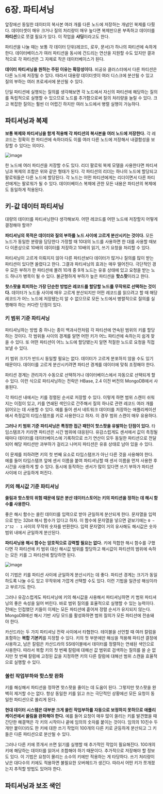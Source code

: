 # 6장. 파티셔닝
앞장에선 동일한 데이터의 복사본 여러 개를 다른 노드에 저장하는 개념인 복제를 다뤘다. 데이터셋이 매우 크거나 질의 처리량이 매우 높다면 복제만으론 부족하고 데이터를 **파티션**으로 쪼갤 필요가 있다. 이 작업을 **샤딩**이라고도 한다.

파티션을 나눌 때는 보통 각 데이터 단위(레코드, 로우, 문서)가 하나의 파티션에 속하게 한다. 데이터베이스가 여러 파티션을 동시에 건드리는 연산을 지원할 수도 있지만 결과적으로 각 파티션은 그 자체로 작은 데이터베이스가 된다.

**데이터 파티셔닝을 원하는 주된 이유는 확장성이다.** 비공유 클러스터에서 다른 파티션은 다른 노드에 저장될 수 있다. 따라서 대용량 데이터셋이 여러 디스크에 분산될 수 있고 질의 부하는 여러 프로세서에 분산될 수 있다.

단일 파티션에 실행되는 질의를 생각해보면 각 노드에서 자신의 파티션에 해당하는 질의를 독립적으로 실행할 수 있으므로 노드를 추가함으로써 질의 처리량을 늘릴 수 있다. 크고 복잡한 질의는 훨씬 더 어렵긴 하지만 여러 노드에서 병렬 실행이 가능하다.

## 파티셔닝과 복제
**보통 복제와 파티셔닝을 함게 적용해 각 파티션의 복사본을 여러 노드에 저장한다.** 각 레코드는 정확히 한 파티션에 속하더라도 이를 여러 다른 노드에 저장해서 내결함성을 보장할 수 있다는 의미다.

![image](https://github.com/alanhakhyeonsong/LetsReadBooks/assets/60968342/2c58f206-f448-4cff-bbdd-53d24c599726)

한 노드에 여러 파티션을 저장할 수도 있다. 리더 팔로워 복제 모델을 사용한다면 파티셔닝과 복제의 조합은 위와 같은 형태가 된다. 각 파티션의 리더는 하나의 노드에 할당되고 팔로워들은 다른 노드에 할당된다. 각 노드는 어떤 파티션에게는 리더이면서 다른 파티션에게는 팔로워가 될 수 있다. 데이터베이스 복제에 관한 모든 내용은 파티션의 복제에도 동일하게 적용된다.

## 키-값 데이터 파티셔닝
대량의 데이터를 파티셔닝한다 생각해보자. 어떤 레코드를 어떤 노드에 저장할지 어떻게 결정해야 할까?

**파티셔닝의 목적은 데이터와 질의 부하를 노드 사이에 고르게 분산시키는 것이다.** 모든 노드가 동일한 분량을 담당한다 가정할 때 10대의 노드를 사용하면 한 대를 사용할 때보다 이론상으로 10배의 데이터를 저장하고 10배의 읽기, 쓰기 요청을 처리할 수 있다.

파티셔닝이 고르게 이뤄지지 않아 다른 파티션보다 데이터가 많거나 질의를 많이 받는 파티션이 있다면 쏠렸다고 한다. 그결과 파티셔닝의 효과는 매우 떨어진다. 극단적인 경우 모든 부하가 한 파티션에 몰려 10개 중 9개 노드는 유휴 상태에 있고 요청을 받는 노드 하나가 병목이 될 수 있다. 불균형하게 부하가 높은 파티션을 **핫스팟**이라고 한다.

**핫스팟을 회피하는 가장 단순한 방법은 레코드를 할당할 노드를 무작위로 선택하는 것이다.** 데이터가 노드들 사이에 매우 고르게 분산되지만 어떤 레코드를 읽으려고 할 때 해당 레코드가 어느 노드에 저장됐는지 알 수 없으므로 모든 노드에서 병렬적으로 질의를 실행해야 하는 커다란 단점이 있다.

### 키 범위 기준 파티셔닝
파티셔닝하는 방법 중 하나는 종이 백과사전처럼 각 파티션에 연속된 범위의 키를 할당하는 것이다. 각 범위들 사이의 경계를 알면 어떤 키가 어느 파티션에 속하는지 쉽게 찾을 수 있다. 또 어떤 파티션이 어느 노드에 할당됐는지 알면 적절한 노드로 요청을 직접 보낼 수 있다.

키 범위 크기가 반드시 동일할 필요는 없다. 데이터가 고르게 분포하지 않을 수도 있기 때문이다. 데이터를 고르게 분산시키려면 파티션 경계를 데이터에 맞춰 조정해야 한다.

파티션 경계는 관리자가 수동으로 선택하거나 데이터베이스에서 자동으로 선택되게 할 수 있다. 이런 식으로 파티셔닝하는 전략은 HBase, 2.4 이전 버전의 MongoDB에서 사용된다.

각 파티션 내에서는 키를 정렬된 순서로 저장할 수 있다. 이렇게 하면 범위 스캔이 쉬워지는 이점이 있고, 키를 연쇄된 색인으로 간주해서 질의 하나로 관련 레코드 여러 개를 읽어오는 데 사용할 수 있다. 예를 들어 센서 네트워크 데이터를 저장하는 애플리케이션에서 측정값의 타임스탬프를 키로 사용한다고 하자. 이 경우 범위 스캔이 매우 유용하다.

**그러나 키 범위 기준 파티셔닝은 특정한 접근 패턴이 핫스팟을 유발하는 단점이 있다.** 타임스탬프가 키라면 파티션은 시간 범위에 대응된다. 유감스럽게도 센서에서 값이 측정될 때마다 데이터를 데이터베이스에 기록하므로 쓰기 연산이 모두 동일한 파티션으로 전달되어 해당 파티션만 과부하가 걸리고 나머지 파티션은 유휴 상태로 남아 있을 수 있다.

이 문제를 피하려면 키의 첫 번째 요소로 타임스탬프가 아닌 다른 것을 사용해야 한다. 에를 들어 타임스탬프 앞에 센서 이름을 붙여 파티셔닝할 때 센서 이름을 먼저 사용한 후 시간을 사용하게 할 수 있다. 동시에 동작하는 센서가 많이 있다면 쓰기 부하가 파티션 사이에 더 균등하게 퍼진다.

### 키의 해시값 기준 파티셔닝
**쏠림과 핫스팟의 위험 때문에 많은 분산 데이터스토어는 키의 파티션을 정하는 데 해시 함수를 사용한다.**

좋은 해시 함수는 쏠린 데이터를 입력으로 받아 균일하게 분산되게 한다. 문자열을 입력으로 받는 32bit 해시 함수가 있다고 하자. 이 함수에 문자열을 넣으면 겉보기에는 `0 ~ 2^32 - 1` 사이의 무작위 숫자를 반환한다. 입력 문자열이 거의 유사해도 해시값은 숫자 범위 내에서 균일하게 분산된다.

**파티셔닝용 해시 함수는 암호적으로 강력할 필요는 없다.** 키에 적합한 해시 함수를 구했다면 각 파티션에 키 범위 대신 해시값 범위를 할당하고 해시값이 파티션의 범위에 속하는 모든 키를 그 파티션에 할당하면 된다.

![image](https://github.com/alanhakhyeonsong/LetsReadBooks/assets/60968342/418e629b-67b1-410a-8e6d-b0af53829df9)

이 기법은 키를 파티션 사이에 균일하게 분산시키는 데 좋다. 파티션 경계는 크기가 동일하도록 나눌 수도 있고 무작위에 가깝게 선택할 수도 있다. 이런 기법을 일관성 해싱이라고 부르기도 한다.

그러나 유감스럽게도 파티셔닝에 키의 해시값을 사용해서 파티셔닝하면 키 범위 파티셔닝의 좋은 속성을 잃어 버린다. 바로 범위 질의를 효율적으로 실행할 수 있는 능력이다. 전에는 인접했던 키들이 이제는 모든 파티션에 흩어져 정렬 순서가 유지되지 않는다. MongoDB에선 해시 기반 샤딩 모드를 활성화하면 범위 질의가 모든 파티션에 전송돼야 한다.

카산드라는 두 가지 파티셔닝 전략 사이에서 타협한다. 테이블을 선언할 때 여러 칼럼을 포함하는 **복합 기본키**를 지정할 수 있다. 키의 첫 부분에만 해싱을 적용해 파티션 결정에 사용하고, 남은 칼럼은 카산드라의 SS테이블에서 데이터를 정렬하는 연쇄된 색인으로 사용한다. 따라서 복합 키의 첫 번째 칼럼에 대해선 값 범위로 검색하는 질의를 쓸 순 없지만 첫 번째 칼럼에 고정된 값을 지정하면 키의 다른 칼럼에 대해선 범위 스캔을 효율적으로 실행할 수 있다.

### 쏠린 작업부하와 핫스팟 완화
키를 해싱해서 파티션을 정하면 핫스팟을 줄이는 데 도움이 된다. 그렇지만 핫스팟을 완벽히 제거할 수는 없다. 항상 동일한 키를 읽고 쓰는 극단적인 상황에선 모든 요청이 동일한 파티션으로 쏠리게 된다.

**현대 데이터 시스템은 대부분 크게 쏠린 작업부하를 자동으로 보정하지 못하므로 애플리케이션에서 쏠림을 완화해야 한다.** 예를 들어 요청이 매우 많이 쏠리는 키를 발견했을 때 간단한 해결책은 각 키의 시작이나 끝에 임의의 숫자를 붙이는 것이다. 임의의 10진수 두 개만 붙이더라도 한 키에 대한 쓰기 작업이 100개의 다른 키로 균등하게 분산되고 그 키들은 다른 파티션으로 분산될 수 있다.

그러나 다른 키에 쪼개서 쓰면 읽기를 실행할 때 추가적인 작업이 필요해진다. 100개의 키에 해당하는 데이터를 읽어서 조합해야 하기 때문이다. 추가적으로 저장해야 할 정보도 있다. 이 기법은 요청이 몰리는 소수의 키에만 적용하는 게 타당하다. 쓰기 처리량이 낮은 대다수의 키에도 적용하면 불필요한 오버헤드가 생긴다. 따라서 어떤 키가 쪼개졌는지 추적할 방법도 있어야 한다.

## 파티셔닝과 보조 색인
